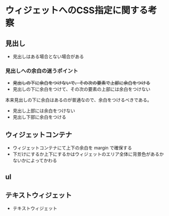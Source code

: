 # ウィジェットへのCSS指定に関する考察

## 見出し

* 見出しはある場合とない場合がある

### 見出しへの余白の迷うポイント

* <del>見出しの下に余白をつけないで、その次の要素で上部に余白をつける</del>
* 見出しの下に余白をつけて、その次の要素の上部には余白をつけない

本来見出しの下に余白はあるのが普通なので、余白をつけるべきである。

* 見出し上部には余白をつけない
* 見出し下部に余白をつける





## ウィジェットコンテナ

* ウィジェットコンテナにて上下の余白を margin で確保する
* 下だけにするか上下にするかはウィジェットのエリア全体に背景色があるかないかによってかわる



## ul



## テキストウィジェット
* テキストウィジェット